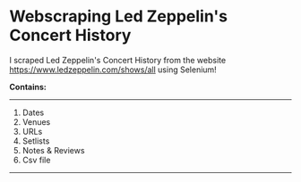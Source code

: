 # Webscraping Led Zeppelin's Concert History
I scraped Led Zeppelin's Concert History from the website https://www.ledzeppelin.com/shows/all using Selenium!

**Contains:**
****
1.  Dates
2.  Venues
3.  URLs
4.  Setlists
5.  Notes & Reviews
4.  Csv file
****
